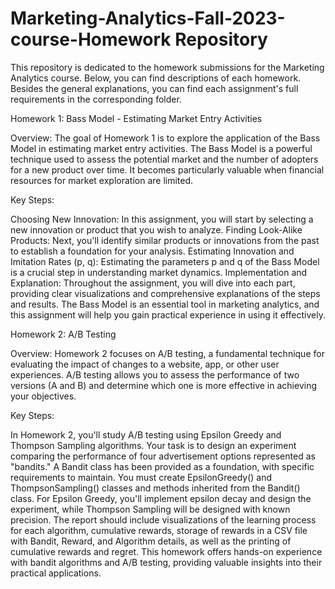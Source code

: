 # Marketing-Analytics-Fall-2023-course-Homework Repository

This repository is dedicated to the homework submissions for the Marketing Analytics course. Below, you can find descriptions of each homework. Besides the general explanations, you can find each assignment's full requirements in the corresponding folder.

Homework 1: Bass Model - Estimating Market Entry Activities

Overview:
The goal of Homework 1 is to explore the application of the Bass Model in estimating market entry activities. The Bass Model is a powerful technique used to assess the potential market and the number of adopters for a new product over time. It becomes particularly valuable when financial resources for market exploration are limited.

Key Steps:

Choosing New Innovation: In this assignment, you will start by selecting a new innovation or product that you wish to analyze.
Finding Look-Alike Products: Next, you'll identify similar products or innovations from the past to establish a foundation for your analysis.
Estimating Innovation and Imitation Rates (p, q): Estimating the parameters p and q of the Bass Model is a crucial step in understanding market dynamics.
Implementation and Explanation: Throughout the assignment, you will dive into each part, providing clear visualizations and comprehensive explanations of the steps and results.
The Bass Model is an essential tool in marketing analytics, and this assignment will help you gain practical experience in using it effectively.

Homework 2: A/B Testing

Overview:
Homework 2 focuses on A/B testing, a fundamental technique for evaluating the impact of changes to a website, app, or other user experiences. A/B testing allows you to assess the performance of two versions (A and B) and determine which one is more effective in achieving your objectives.

Key Steps:

In Homework 2, you'll study A/B testing using Epsilon Greedy and Thompson Sampling algorithms. Your task is to design an experiment comparing the performance of four advertisement options represented as "bandits." A Bandit class has been provided as a foundation, with specific requirements to maintain. You must create EpsilonGreedy() and ThompsonSampling() classes and methods inherited from the Bandit() class. For Epsilon Greedy, you'll implement epsilon decay and design the experiment, while Thompson Sampling will be designed with known precision. The report should include visualizations of the learning process for each algorithm, cumulative rewards, storage of rewards in a CSV file with Bandit, Reward, and Algorithm details, as well as the printing of cumulative rewards and regret. This homework offers hands-on experience with bandit algorithms and A/B testing, providing valuable insights into their practical applications.

